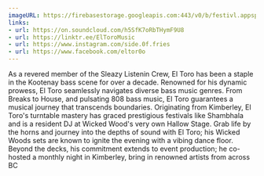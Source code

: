 ```yaml
---
imageURL: https://firebasestorage.googleapis.com:443/v0/b/festivl.appspot.com/o/userContent%2F428CBF2E-2F81-4F59-AB7B-4BCA2FC49B70.png?alt=media&token=aed41b34-f2e5-4915-afaa-7a638d62da0a
links:
- url: https://on.soundcloud.com/h5SfK7oRbTHymF9U8
- url: https://linktr.ee/ElToroMusic
- url: https://www.instagram.com/side.0f.fries
- url: https://www.facebook.com/eltor0o
---
```

As a revered member of the Sleazy Listenin Crew, El Toro has been a staple in the Kootenay bass scene for over a decade. Renowned for his dynamic prowess, El Toro seamlessly navigates diverse bass music genres. From Breaks to House, and pulsating 808 bass music, El Toro guarantees a musical journey that transcends boundaries. 
Originating from Kimberley, El Toro's turntable mastery has graced prestigious festivals like Shambhala and is a resident DJ at Wicked Wood's very own Hallow Stage. Grab life by the horns and journey into the depths of sound with El Toro; his Wicked Woods sets are known to ignite the evening with a vibing dance floor.
Beyond the decks, his commitment extends to event production; he co-hosted a monthly night in Kimberley, bring in renowned artists from across BC